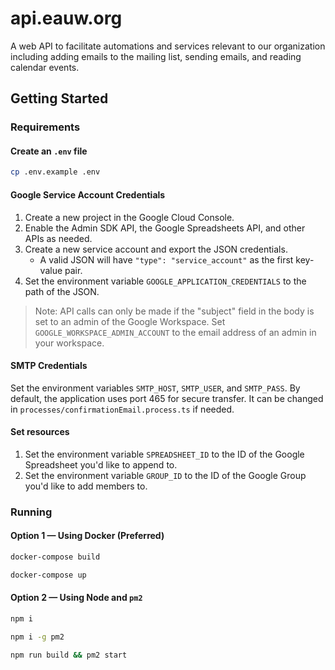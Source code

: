 ﻿# api.eauw.org

A web API to facilitate automations and services relevant to our organization including adding emails to the mailing list, sending emails, and reading calendar events.

## Getting Started

### Requirements

#### Create an `.env` file

``` sh
cp .env.example .env
```

#### Google Service Account Credentials

1. Create a new project in the Google Cloud Console. 
2. Enable the Admin SDK API, the Google Spreadsheets API, and other APIs as needed.
3. Create a new service account and export the JSON credentials.
   - A valid JSON will have `"type": "service_account"` as the first key-value pair. 
4. Set the environment variable `GOOGLE_APPLICATION_CREDENTIALS` to the path of the JSON.

> Note: API calls can only be made if the "subject" field in the body is set to an admin of the Google Workspace. Set `GOOGLE_WORKSPACE_ADMIN_ACCOUNT` to the email address of an admin in your workspace.

#### SMTP Credentials

Set the environment variables `SMTP_HOST`, `SMTP_USER`, and `SMTP_PASS`. By default, the application uses port 465 for secure transfer. It can be changed in `processes/confirmationEmail.process.ts` if needed.

#### Set resources
1. Set the environment variable `SPREADSHEET_ID` to the ID of the Google Spreadsheet you'd like to append to.
2. Set the environment variable `GROUP_ID` to the ID of the Google Group you'd like to add members to.

### Running

#### Option 1 — Using Docker (Preferred)

``` sh
docker-compose build
```
``` sh
docker-compose up
```

#### Option 2 — Using Node and `pm2`

``` sh
npm i
```
``` sh
npm i -g pm2
```
``` sh
npm run build && pm2 start
```
